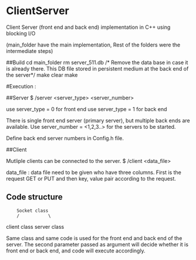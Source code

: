 # ClientServer
Client Server (front end and back end) implementation in C++ using blocking I/O

(main_folder have the main implementation, Rest of the folders were the intermediate steps)

##Build 
cd main_folder
rm server_511.db /* Remove the data base in case it is already there. This DB file stored in persistent medium at the back end of the server*/
make clear
make

#Execution :

##Server
$ /server <server_type> <server_number>

use server_type = 0 for front end
use server_type = 1 for back end

There is single front end server (primary server), but multiple back ends are available. Use server_number = <1,2,3..> for the servers to be started. 

Define back end server numbers in Config.h file.

##Client

Mutliple clients can be connected to the server. 
$ /client <data_file>

data_file : data file need to be given who have three columns. First is the request GET or PUT and then key, value pair according to the request. 


## Code structure 

		Socket class
		/			\
client class	server class


Same class and same code is used for the front end and back end of the server. The second parameter passed as argument will decide whether it is front end or back end, and code will execute accordingly. 



